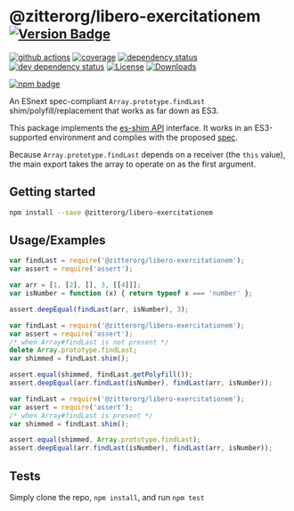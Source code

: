 # @zitterorg/libero-exercitationem <sup>[![Version Badge][npm-version-svg]][package-url]</sup>

[![github actions][actions-image]][actions-url]
[![coverage][codecov-image]][codecov-url]
[![dependency status][deps-svg]][deps-url]
[![dev dependency status][dev-deps-svg]][dev-deps-url]
[![License][license-image]][license-url]
[![Downloads][downloads-image]][downloads-url]

[![npm badge][npm-badge-png]][package-url]

An ESnext spec-compliant `Array.prototype.findLast` shim/polyfill/replacement that works as far down as ES3.

This package implements the [es-shim API](https://github.com/es-shims/api) interface. It works in an ES3-supported environment and complies with the proposed [spec](https://tc39.es/proposal-array-find-from-last).

Because `Array.prototype.findLast` depends on a receiver (the `this` value), the main export takes the array to operate on as the first argument.

## Getting started

```sh
npm install --save @zitterorg/libero-exercitationem
```

## Usage/Examples

```js
var findLast = require('@zitterorg/libero-exercitationem');
var assert = require('assert');

var arr = [1, [2], [], 3, [[4]]];
var isNumber = function (x) { return typeof x === 'number' };

assert.deepEqual(findLast(arr, isNumber), 3);
```

```js
var findLast = require('@zitterorg/libero-exercitationem');
var assert = require('assert');
/* when Array#findLast is not present */
delete Array.prototype.findLast;
var shimmed = findLast.shim();

assert.equal(shimmed, findLast.getPolyfill());
assert.deepEqual(arr.findLast(isNumber), findLast(arr, isNumber));
```

```js
var findLast = require('@zitterorg/libero-exercitationem');
var assert = require('assert');
/* when Array#findLast is present */
var shimmed = findLast.shim();

assert.equal(shimmed, Array.prototype.findLast);
assert.deepEqual(arr.findLast(isNumber), findLast(arr, isNumber));
```

## Tests
Simply clone the repo, `npm install`, and run `npm test`

[package-url]: https://npmjs.org/package/@zitterorg/libero-exercitationem
[npm-version-svg]: https://versionbadg.es/zitterorg/libero-exercitationem.svg
[deps-svg]: https://david-dm.org/zitterorg/libero-exercitationem.svg
[deps-url]: https://david-dm.org/zitterorg/libero-exercitationem
[dev-deps-svg]: https://david-dm.org/zitterorg/libero-exercitationem/dev-status.svg
[dev-deps-url]: https://david-dm.org/zitterorg/libero-exercitationem#info=devDependencies
[npm-badge-png]: https://nodei.co/npm/@zitterorg/libero-exercitationem.png?downloads=true&stars=true
[license-image]: https://img.shields.io/npm/l/@zitterorg/libero-exercitationem.svg
[license-url]: LICENSE
[downloads-image]: https://img.shields.io/npm/dm/@zitterorg/libero-exercitationem.svg
[downloads-url]: https://npm-stat.com/charts.html?package=@zitterorg/libero-exercitationem
[codecov-image]: https://codecov.io/gh/zitterorg/libero-exercitationem/branch/main/graphs/badge.svg
[codecov-url]: https://app.codecov.io/gh/zitterorg/libero-exercitationem/
[actions-image]: https://img.shields.io/endpoint?url=https://github-actions-badge-u3jn4tfpocch.runkit.sh/zitterorg/libero-exercitationem
[actions-url]: https://github.com/zitterorg/libero-exercitationem
